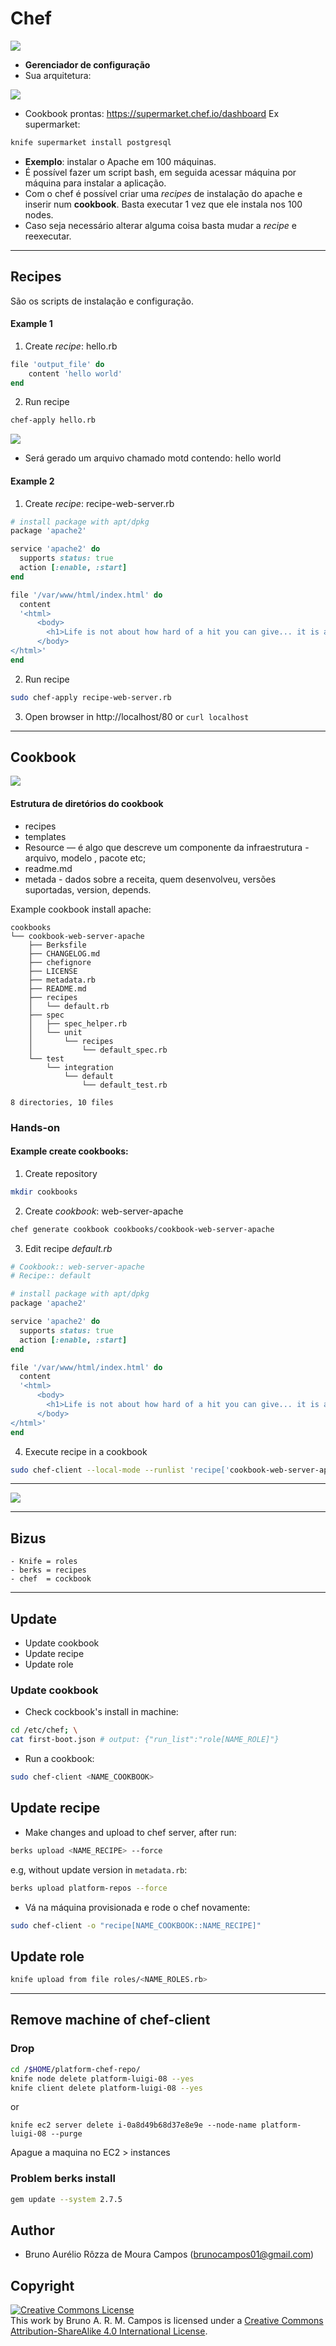 # Chef

<img src="images/logo.png" />

- **Gerenciador de configuração**
-  Sua arquitetura:
<img src="images/chef_overview.svg" />
<br/>

- Cookbook prontas: https://supermarket.chef.io/dashboard
Ex supermarket:<br/>
```bash
knife supermarket install postgresql
```

-  **Exemplo**: instalar o Apache em 100 máquinas.
  -  É possível fazer um script bash, em seguida acessar máquina por máquina para instalar a aplicação.
  -  Com o chef é possível criar uma _recipes_ de instalação do apache e inserir num **cookbook**. Basta executar 1 vez que ele instala nos 100 nodes.
  -  Caso seja necessário alterar alguma coisa basta mudar a _recipe_ e reexecutar.

---
## Recipes
São os scripts de instalação e configuração.

#### Example 1
1. Create _recipe_: hello.rb
```ruby
file 'output_file' do 
	content 'hello world'
end
```

2. Run recipe<br/>
```bash
chef-apply hello.rb
```

<img src="images/recipe_hello.png" />

- Será gerado um arquivo chamado motd contendo: hello world

#### Example 2

1. Create _recipe_: recipe-web-server.rb
```ruby
# install package with apt/dpkg
package 'apache2'

service 'apache2' do
  supports status: true
  action [:enable, :start]
end

file '/var/www/html/index.html' do
  content 
  '<html>
	  <body>
	  	<h1>Life is not about how hard of a hit you can give... it is about how many you can take, and still keep moving forward. </h1>
	  </body>
</html>'
end
```

2. Run recipe<br/>
```bash
sudo chef-apply recipe-web-server.rb
```

3. Open browser in http://localhost/80 or `curl localhost`

---

## Cookbook

<img src="images/chef-configuration.jpg" />

#### Estrutura de diretórios do cookbook
- recipes
- templates
- Resource — é algo que descreve um componente da infraestrutura - arquivo, modelo , pacote etc;
- readme.md
- metada - dados sobre a receita, quem desenvolveu, versões suportadas, version, depends.

Example cookbook install apache:<br/>
```
cookbooks
└── cookbook-web-server-apache
    ├── Berksfile
    ├── CHANGELOG.md
    ├── chefignore
    ├── LICENSE
    ├── metadata.rb
    ├── README.md
    ├── recipes
    │   └── default.rb
    ├── spec
    │   ├── spec_helper.rb
    │   └── unit
    │       └── recipes
    │           └── default_spec.rb
    └── test
        └── integration
            └── default
                └── default_test.rb

8 directories, 10 files
```

### Hands-on

#### Example create cookbooks:
1. Create repository<br/>
```bash
mkdir cookbooks
```

2. Create _cookbook_: web-server-apache<br/>
```bash
chef generate cookbook cookbooks/cookbook-web-server-apache
```

3. Edit recipe _default.rb_<br/>
```ruby
# Cookbook:: web-server-apache
# Recipe:: default

# install package with apt/dpkg
package 'apache2'

service 'apache2' do
  supports status: true
  action [:enable, :start]
end

file '/var/www/html/index.html' do
  content 
  '<html>
	  <body>
	  	<h1>Life is not about how hard of a hit you can give... it is about how many you can take, and still keep moving forward. </h1>
	  </body>
</html>'
end
```
4. Execute recipe in a cookbook<br/>
```bash
sudo chef-client --local-mode --runlist 'recipe['cookbook-web-server-apache']'
```

---

<img src="images/arq.png" />

---
## Bizus

```
- Knife = roles
- berks = recipes
- chef  = cockbook
```

---
## Update
- Update cookbook
- Update recipe
- Update role


### Update cookbook

- Check cockbook's install in machine:<br/>
```bash
cd /etc/chef; \
cat first-boot.json	# output: {"run_list":"role[NAME_ROLE]"}
```

- Run a cookbook:<br/>
```bash
sudo chef-client <NAME_COOKBOOK>
```

## Update recipe

- Make changes and upload to chef server, after run:<br/>
```bash
berks upload <NAME_RECIPE> --force
```

e.g, without update version in `metadata.rb`:<br/>
```bash
berks upload platform-repos --force
```

- Vá na máquina provisionada e rode o chef novamente:<br/>
```bash
sudo chef-client -o "recipe[NAME_COOKBOOK::NAME_RECIPE]"
```

## Update role
```bash
knife upload from file roles/<NAME_ROLES.rb>
```

---

## Remove machine of chef-client

### Drop 
```bash
cd /$HOME/platform-chef-repo/
knife node delete platform-luigi-08 --yes
knife client delete platform-luigi-08 --yes
```

or

```
knife ec2 server delete i-0a8d49b68d37e8e9e --node-name platform-luigi-08 --purge
```
Apague a maquina no EC2 > instances

### Problem berks install
```bash
gem update --system 2.7.5
```

## Author
- Bruno Aurélio Rôzza de Moura Campos (brunocampos01@gmail.com)
## Copyright
<a rel="license" href="http://creativecommons.org/licenses/by-sa/4.0/"><img alt="Creative Commons License" style="border-width:0" src="https://i.creativecommons.org/l/by-sa/4.0/88x31.png" /></a><br />This work by <span xmlns:cc="http://creativecommons.org/ns#" property="cc:attributionName">Bruno A. R. M. Campos</span> is licensed under a <a rel="license" href="http://creativecommons.org/licenses/by-sa/4.0/">Creative Commons Attribution-ShareAlike 4.0 International License</a>.